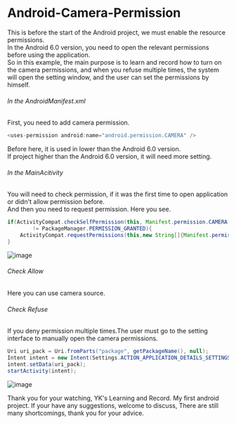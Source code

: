 # Android-Camera-Permission
This is before the start of the Android project, we must enable the resource permissions.  
In the Android 6.0 version, you need to open the relevant permissions before using the application.   
So in this example, the main purpose is to learn and record how to turn on the camera permissions, 
and when you refuse multiple times, the system will open the setting window, and the user can set the permissions by himself.

###### In the AndroidManifest.xml
First, you need to add camera permission.  
```java
<uses-permission android:name="android.permission.CAMERA" />
```
Before here, it is used in lower than the Android 6.0 version.  
If project higher than the Android 6.0 version, it will need more setting.  

###### In the MainAcitivity
You will need to check permission, if it was the first time to open application or didn't allow permission before.  
And then you need to request permission. Here you see.
```java
if(ActivityCompat.checkSelfPermission(this, Manifest.permission.CAMERA)
        != PackageManager.PERMISSION_GRANTED){
    ActivityCompat.requestPermissions(this,new String[]{Manifest.permission.CAMERA},1);
}
```
![image](https://github.com/YK329-24/Android-Camera-Permission/blob/main/permission_inf.PNG)

###### Check Allow
Here you can use camera source.  

###### Check Refuse
If you deny permission multiple times.The user must go to the setting interface to manually open the camera permissions.
```java
Uri uri_pack = Uri.fromParts("package", getPackageName(), null);
Intent intent = new Intent(Settings.ACTION_APPLICATION_DETAILS_SETTINGS);
intent.setData(uri_pack);
startActivity(intent);
```
![image](https://github.com/YK329-24/Android-Camera-Permission/blob/main/setting_permission_inf.PNG)

Thank you for your watching, YK's Learning and Record. My first android project.
If your have any suggestions, welcome to discuss, There are still many shortcomings, thank you for your advice.
